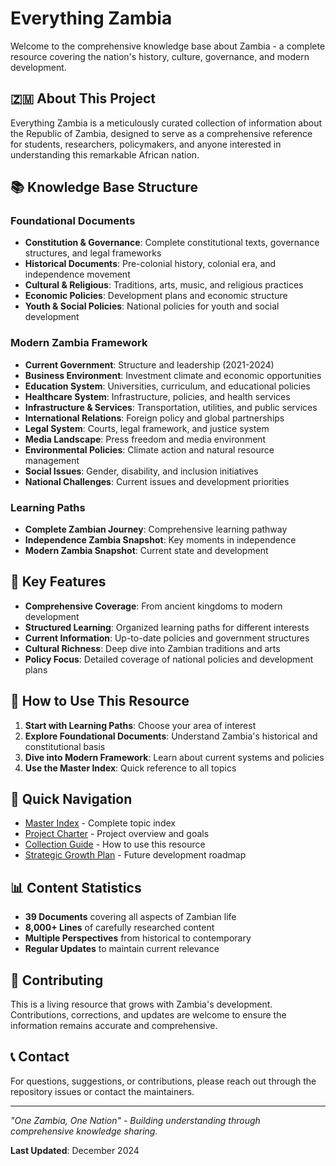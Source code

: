 # Everything Zambia

Welcome to the comprehensive knowledge base about Zambia - a complete resource covering the nation's history, culture, governance, and modern development.

## 🇿🇲 About This Project

Everything Zambia is a meticulously curated collection of information about the Republic of Zambia, designed to serve as a comprehensive reference for students, researchers, policymakers, and anyone interested in understanding this remarkable African nation.

## 📚 Knowledge Base Structure

### Foundational Documents
- **Constitution & Governance**: Complete constitutional texts, governance structures, and legal frameworks
- **Historical Documents**: Pre-colonial history, colonial era, and independence movement
- **Cultural & Religious**: Traditions, arts, music, and religious practices
- **Economic Policies**: Development plans and economic structure
- **Youth & Social Policies**: National policies for youth and social development

### Modern Zambia Framework
- **Current Government**: Structure and leadership (2021-2024)
- **Business Environment**: Investment climate and economic opportunities
- **Education System**: Universities, curriculum, and educational policies
- **Healthcare System**: Infrastructure, policies, and health services
- **Infrastructure & Services**: Transportation, utilities, and public services
- **International Relations**: Foreign policy and global partnerships
- **Legal System**: Courts, legal framework, and justice system
- **Media Landscape**: Press freedom and media environment
- **Environmental Policies**: Climate action and natural resource management
- **Social Issues**: Gender, disability, and inclusion initiatives
- **National Challenges**: Current issues and development priorities

### Learning Paths
- **Complete Zambian Journey**: Comprehensive learning pathway
- **Independence Zambia Snapshot**: Key moments in independence
- **Modern Zambia Snapshot**: Current state and development

## 🎯 Key Features

- **Comprehensive Coverage**: From ancient kingdoms to modern development
- **Structured Learning**: Organized learning paths for different interests
- **Current Information**: Up-to-date policies and government structures
- **Cultural Richness**: Deep dive into Zambian traditions and arts
- **Policy Focus**: Detailed coverage of national policies and development plans

## 📖 How to Use This Resource

1. **Start with Learning Paths**: Choose your area of interest
2. **Explore Foundational Documents**: Understand Zambia's historical and constitutional basis
3. **Dive into Modern Framework**: Learn about current systems and policies
4. **Use the Master Index**: Quick reference to all topics

## 🔗 Quick Navigation

- [Master Index](MASTER_INDEX_EVERYTHING_ZAMBIA.md) - Complete topic index
- [Project Charter](PROJECT_CHARTER.md) - Project overview and goals
- [Collection Guide](COLLECTION_GUIDE.md) - How to use this resource
- [Strategic Growth Plan](STRATEGIC_GROWTH_PLAN.md) - Future development roadmap

## 📊 Content Statistics

- **39 Documents** covering all aspects of Zambian life
- **8,000+ Lines** of carefully researched content
- **Multiple Perspectives** from historical to contemporary
- **Regular Updates** to maintain current relevance

## 🤝 Contributing

This is a living resource that grows with Zambia's development. Contributions, corrections, and updates are welcome to ensure the information remains accurate and comprehensive.

## 📞 Contact

For questions, suggestions, or contributions, please reach out through the repository issues or contact the maintainers.

---

*"One Zambia, One Nation" - Building understanding through comprehensive knowledge sharing.*

**Last Updated**: December 2024
